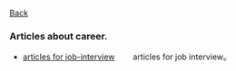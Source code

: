 [Back](../index.md)

### Articles about career.

- [articles for job-interview](job-interview/index.md)
　　articles for job interview。   
 


